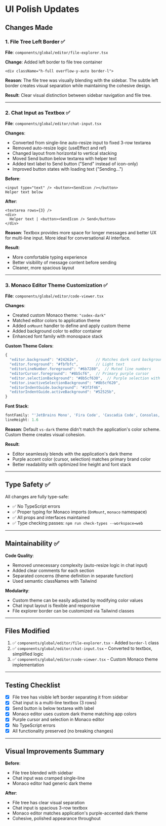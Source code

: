# UI Polish Updates

## Changes Made

### 1. File Tree Left Border ✅
**File**: `components/global/editor/file-explorer.tsx`

**Change**: Added left border to file tree container
```tsx
<div className="h-full overflow-y-auto border-l">
```

**Reason**: The file tree was visually blending with the sidebar. The subtle left border creates visual separation while maintaining the cohesive design.

**Result**: Clear visual distinction between sidebar navigation and file tree.

---

### 2. Chat Input as Textbox ✅
**File**: `components/global/editor/chat-input.tsx`

**Changes**:
- Converted from single-line auto-resize input to fixed 3-row textarea
- Removed auto-resize logic (useEffect and ref)
- Changed layout from horizontal to vertical stacking
- Moved Send button below textarea with helper text
- Added text label to Send button ("Send" instead of icon-only)
- Improved button states with loading text ("Sending...")

**Before**:
```tsx
<input type="text" /> <button><SendIcon /></button>
Helper text below
```

**After**:
```tsx
<textarea rows={3} />
<div>
  Helper text | <button><SendIcon /> Send</button>
</div>
```

**Reason**: Textbox provides more space for longer messages and better UX for multi-line input. More ideal for conversational AI interface.

**Result**: 
- More comfortable typing experience
- Better visibility of message content before sending
- Cleaner, more spacious layout

---

### 3. Monaco Editor Theme Customization ✅
**File**: `components/global/editor/code-viewer.tsx`

**Changes**:
- Created custom Monaco theme: `"codex-dark"`
- Matched editor colors to application theme
- Added `onMount` handler to define and apply custom theme
- Added background color to editor container
- Enhanced font family with monospace stack

**Custom Theme Colors**:
```typescript
{
  "editor.background": "#24262e",        // Matches dark card background
  "editor.foreground": "#fbfbfc",        // Light text
  "editorLineNumber.foreground": "#6b7280",  // Muted line numbers
  "editorCursor.foreground": "#8b5cf6",  // Primary purple cursor
  "editor.selectionBackground": "#8b5cf630",  // Purple selection with transparency
  "editor.inactiveSelectionBackground": "#8b5cf620",
  "editorIndentGuide.background": "#3f3f46",
  "editorIndentGuide.activeBackground": "#52525b",
}
```

**Font Stack**:
```typescript
fontFamily: "'JetBrains Mono', 'Fira Code', 'Cascadia Code', Consolas, monospace"
lineHeight: 1.6
```

**Reason**: Default `vs-dark` theme didn't match the application's color scheme. Custom theme creates visual cohesion.

**Result**:
- Editor seamlessly blends with the application's dark theme
- Purple accent color (cursor, selection) matches primary brand color
- Better readability with optimized line height and font stack

---

## Type Safety ✅

All changes are fully type-safe:
- ✅ No TypeScript errors
- ✅ Proper typing for Monaco imports (`OnMount`, `monaco` namespace)
- ✅ All props and interfaces maintained
- ✅ Type checking passes: `npm run check-types --workspace=web`

---

## Maintainability ✅

**Code Quality**:
- Removed unnecessary complexity (auto-resize logic in chat input)
- Added clear comments for each section
- Separated concerns (theme definition in separate function)
- Used semantic classNames with Tailwind

**Modularity**:
- Custom theme can be easily adjusted by modifying color values
- Chat input layout is flexible and responsive
- File explorer border can be customized via Tailwind classes

---

## Files Modified

1. ✅ `components/global/editor/file-explorer.tsx` - Added `border-l` class
2. ✅ `components/global/editor/chat-input.tsx` - Converted to textbox, simplified logic
3. ✅ `components/global/editor/code-viewer.tsx` - Custom Monaco theme implementation

---

## Testing Checklist

- [x] File tree has visible left border separating it from sidebar
- [x] Chat input is a multi-line textbox (3 rows)
- [x] Send button is below textarea with label
- [x] Monaco editor uses custom dark theme matching app colors
- [x] Purple cursor and selection in Monaco editor
- [x] No TypeScript errors
- [x] All functionality preserved (no breaking changes)

---

## Visual Improvements Summary

**Before**:
- File tree blended with sidebar
- Chat input was cramped single-line
- Monaco editor had generic dark theme

**After**:
- File tree has clear visual separation
- Chat input is spacious 3-row textbox
- Monaco editor matches application's purple-accented dark theme
- Cohesive, polished appearance throughout
